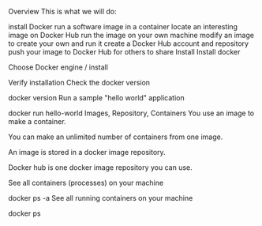 Overview
This is what we will do:

install Docker
run a software image in a container
locate an interesting image on Docker Hub
run the image on your own machine
modify an image to create your own and run it
create a Docker Hub account and repository
push your image to Docker Hub for others to share
Install
Install docker

Choose Docker engine / install

Verify installation
Check the docker version

docker version
Run a sample "hello world" application

docker run hello-world 
Images, Repository, Containers
You use an image to make a container.

You can make an unlimited number of containers from one image.

An image is stored in a docker image repository.

Docker hub is one docker image repository you can use.

See all containers (processes) on your machine

docker ps -a
See all running containers on your machine

docker ps